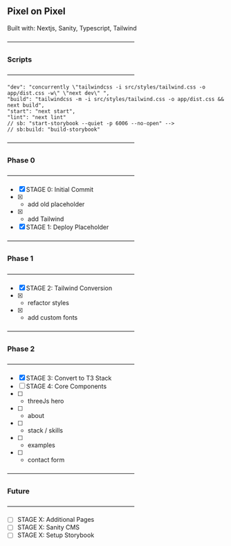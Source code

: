## Pixel on Pixel

Built with: Nextjs, Sanity, Typescript, Tailwind

—————————————————————

### Scripts

—————————————————————

```
"dev": "concurrently \"tailwindcss -i src/styles/tailwind.css -o app/dist.css -w\" \"next dev\" ",
"build": "tailwindcss -m -i src/styles/tailwind.css -o app/dist.css && next build",
"start": "next start",
"lint": "next lint"
// sb: "start-storybook --quiet -p 6006 --no-open" -->
// sb:build: "build-storybook"
```

—————————————————————

### Phase 0

—————————————————————

- [x] STAGE 0: Initial Commit
- [x] - add old placeholder
- [x] - add Tailwind
- [x] STAGE 1: Deploy Placeholder

—————————————————————

### Phase 1

—————————————————————

- [x] STAGE 2: Tailwind Conversion
- [x] - refactor styles
- [x] - add custom fonts

—————————————————————

### Phase 2

—————————————————————

- [x] STAGE 3: Convert to T3 Stack
- [ ] STAGE 4: Core Components
- [ ] - threeJs hero
- [ ] - about
- [ ] - stack / skills
- [ ] - examples
- [ ] - contact form

—————————————————————

### Future

—————————————————————

- [ ] STAGE X: Additional Pages
- [ ] STAGE X: Sanity CMS
- [ ] STAGE X: Setup Storybook
